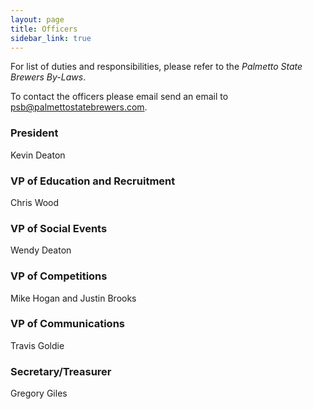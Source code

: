 ```yaml
---
layout: page
title: Officers
sidebar_link: true
---
```


For list of duties and responsibilities, please refer to the *Palmetto State Brewers By-Laws*.

To contact the officers please email send an email to <psb@palmettostatebrewers.com>.

### President

Kevin Deaton

### VP of Education and Recruitment

Chris Wood 

### VP of Social Events

Wendy Deaton                       

### VP of Competitions 

Mike Hogan and Justin Brooks

### VP of Communications

Travis Goldie

### Secretary/Treasurer

Gregory Giles

